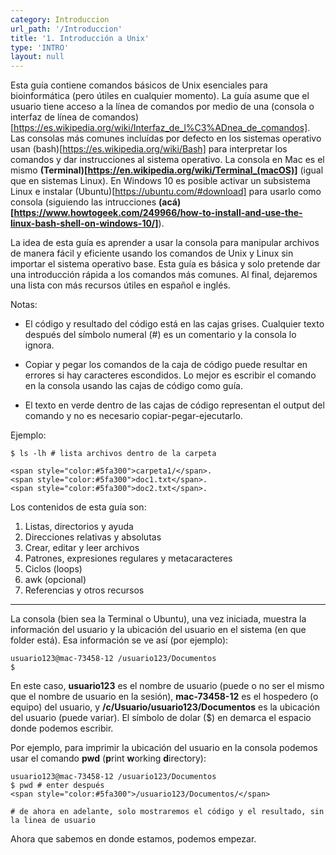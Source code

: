 ```yaml
---
category: Introduccion
url_path: '/Introduccion'
title: '1. Introducción a Unix'
type: 'INTRO'
layout: null
---
```


Esta guía contiene comandos básicos de Unix esenciales para bioinformática (pero útiles en cualquier momento). La guía asume que el usuario tiene acceso a la línea de comandos por medio de una (consola o interfaz de línea de comandos)[https://es.wikipedia.org/wiki/Interfaz_de_l%C3%ADnea_de_comandos]. Las consolas más comunes incluídas por defecto en los sistemas operativo usan (bash)[https://es.wikipedia.org/wiki/Bash] para interpretar los comandos y dar instrucciones al sistema operativo. La consola en Mac es el mismo **(Terminal)[https://en.wikipedia.org/wiki/Terminal_(macOS)]** (igual que en sistemas Linux). En Windows 10 es posible activar un subsistema Linux e instalar (Ubuntu)[https://ubuntu.com/#download] para usarlo como consola (siguiendo las intrucciones **(acá)[https://www.howtogeek.com/249966/how-to-install-and-use-the-linux-bash-shell-on-windows-10/]**).

La idea de esta guía es aprender a usar la consola para manipular archivos de manera fácil y eficiente usando los comandos de Unix y Linux sin importar el sistema operativo base. Esta guía es básica y solo pretende dar una introducción rápida a los comandos más comunes. Al final, dejaremos una lista con más recursos útiles en español e inglés.

Notas:
- El código y resultado del código está en las cajas grises. Cualquier texto después del símbolo numeral (#) es un comentario y la consola lo ignora. 

- Copiar y pegar los comandos de la caja de código puede resultar en errores si hay caracteres escondidos. Lo mejor es escribir el comando en la consola usando las cajas de código como guía.

- El texto en verde dentro de las cajas de código representan el output del comando y no es necesario copiar-pegar-ejecutarlo.

Ejemplo:

```
$ ls -lh # lista archivos dentro de la carpeta

<span style="color:#5fa300">carpeta1/</span>.
<span style="color:#5fa300">doc1.txt</span>.
<span style="color:#5fa300">doc2.txt</span>.

```


Los contenidos de esta guía son:

1. Listas, directorios y ayuda
2. Direcciones relativas y absolutas
3. Crear, editar y leer archivos
4. Patrones, expresiones regulares y metacaracteres
5. Ciclos (loops)
6. awk (opcional)
7. Referencias y otros recursos


----


La consola (bien sea la Terminal o Ubuntu), una vez iniciada, muestra la información del usuario y la ubicación del usuario en el sistema (en que folder está). Esa información se ve así (por ejemplo):

```
usuario123@mac-73458-12 /usuario123/Documentos
$
```

En este caso, **usuario123** es el nombre de usuario (puede o no ser el mismo que el nombre de usuario en la sesión), **mac-73458-12** es el hospedero (o equipo) del usuario, y **/c/Usuario/usuario123/Documentos** es la ubicación del usuario (puede variar). El símbolo de dolar ($) en demarca el espacio donde podemos escribir.

Por ejemplo, para imprimir la ubicación del usuario en la consola podemos usar el comando **pwd** (**p**rint **w**orking **d**irectory):

```
usuario123@mac-73458-12 /usuario123/Documentos
$ pwd # enter después
<span style="color:#5fa300">/usuario123/Documentos/</span>

# de ahora en adelante, solo mostraremos el código y el resultado, sin la linea de usuario
```

Ahora que sabemos en donde estamos, podemos empezar.